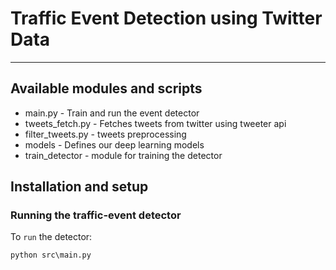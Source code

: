 # Traffic Event Detection using Twitter Data
---
## Available modules and scripts
- main.py - Train and run the event detector
- tweets_fetch.py - Fetches tweets from twitter using tweeter api
- filter_tweets.py - tweets preprocessing
- models - Defines our deep learning models
- train_detector - module for training the detector

## Installation and setup
### Running the traffic-event detector
To `run` the detector:
```
python src\main.py
```


